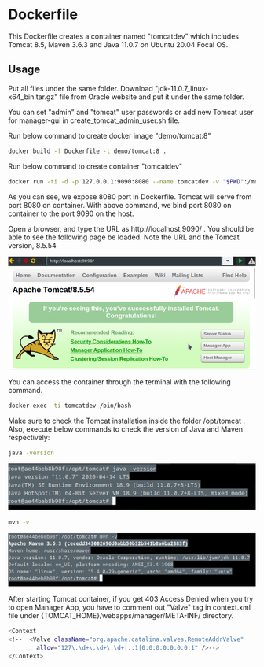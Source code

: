 # Dockerfile
This Dockerfile creates a container named "tomcatdev" which includes Tomcat 8.5, Maven 3.6.3 and Java 11.0.7 on Ubuntu 20.04 Focal OS.

## Usage

Put all files under the same folder. 
Download "jdk-11.0.7_linux-x64_bin.tar.gz" file from Oracle website and put it under the same folder.

You can set "admin" and "tomcat" user passwords or add new Tomcat user for manager-gui in create_tomcat_admin_user.sh file.

Run below command to create docker image "demo/tomcat:8" 

```bash
docker build -f Dockerfile -t demo/tomcat:8 .
```
Run below command to create container "tomcatdev"

```bash
docker run -ti -d -p 127.0.0.1:9090:8080 --name tomcatdev -v "$PWD":/mnt/ demo/tomcat:8
```
As you can see, we expose 8080 port in Dockerfile. Tomcat will serve from port 8080 on container.
With above command, we bind port 8080 on container to the port 9090 on the host.

Open a browser, and type the URL as http://localhost:9090/ . You should be able to see the following page be loaded. Note the URL and the Tomcat version, 8.5.54

![all text](https://github.com/yasinunal/dockerfile/blob/master/tomcat_8.5.54.png)

You can access the container through the terminal with the following command. 

```bash
docker exec -ti tomcatdev /bin/bash
```
Make sure to check the Tomcat installation inside the folder /opt/tomcat . Also, execute below commands to check the version of Java and Maven respectively:

```bash
java -version
```
![all text](https://github.com/yasinunal/dockerfile/blob/master/java_version.png)


```bash
mvn -v
```
![all text](https://github.com/yasinunal/dockerfile/blob/master/maven_version.png)

After starting Tomcat container, if you get 403 Access Denied when you try to open Manager App, you have to comment out "Valve" tag in context.xml file under {TOMCAT_HOME}/webapps/manager/META-INF/ directory.

```bash
<Context
<!--  <Valve className="org.apache.catalina.valves.RemoteAddrValve"
        allow="127\.\d+\.\d+\.\d+|::1|0:0:0:0:0:0:0:1" />-->
</Context>
```
